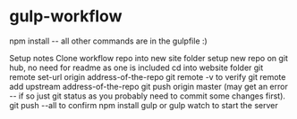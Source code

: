 # gulp-workflow

npm install -- all other commands are in the gulpfile :)

Setup notes
Clone workflow repo into new site folder
setup new repo on git hub, no need for readme as one is included
cd into website folder
git remote set-url origin address-of-the-repo
git remote -v to verify
git remote add upstream address-of-the-repo
git push origin master
(may get an error -- if so just git status as you probably need to commit some changes first).
git push --all to confirm
npm install
gulp or gulp watch to start the server


